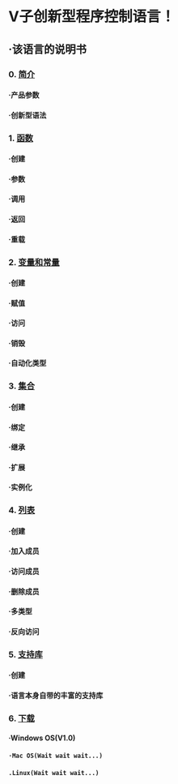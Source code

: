 # V子创新型程序控制语言！
## ·该语言的说明书
### 0. [简介](vison8/introduction.md)
#### ·产品参数
#### ·创新型语法
### 1. [函数](vison8/function.md)
#### ·创建
#### ·参数
#### ·调用
#### ·返回
#### ·重载
### 2. [变量和常量](vison8/varandcns.md)
#### ·创建
#### ·赋值
#### ·访问
#### ·销毁
#### ·自动化类型
### 3. [集合](vison8/class.md)
#### ·创建
#### ·绑定
#### ·继承
#### ·扩展
#### ·实例化
### 4. [列表](vison8/list.md)
#### ·创建
#### ·加入成员
#### ·访问成员
#### ·删除成员
#### ·多类型
#### ·反向访问
### 5. [支持库](vison8/library.md)
#### ·创建
#### ·语言本身自带的丰富的支持库
### 6. [下载](down.md)
#### ·Windows OS(V1.0)
#### `·Mac OS(Wait wait wait...)`
#### `.Linux(Wait wait wait...)`
